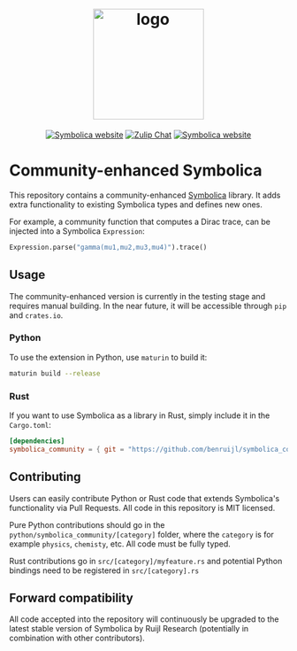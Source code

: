 <h1 align="center">
  <br>
  <picture>
  <source media="(prefers-color-scheme: dark)" srcset="https://symbolica.io/logo_dark.svg">
  <source media="(prefers-color-scheme: light)" srcset="https://symbolica.io/logo.svg">
  <img src="https://symbolica.io/logo.svg" alt="logo" width="200">
</picture>
  <br>
</h1>

<p align="center">
<a href="https://symbolica.io"><img alt="Symbolica website" src="https://img.shields.io/static/v1?label=symbolica&message=website&color=orange&style=flat-square"></a>
  <a href="https://reform.zulipchat.com"><img alt="Zulip Chat" src="https://img.shields.io/static/v1?label=zulip&message=discussions&color=blue&style=flat-square"></a>
    <a href="https://github.com/benruijl/symbolica_community"><img alt="Symbolica website" src="https://img.shields.io/static/v1?label=github&message=development&color=green&style=flat-square&logo=github"></a>
</p>

# Community-enhanced Symbolica 

This repository contains a community-enhanced [Symbolica](https://github.com/benruijl/symbolica) library. It adds extra functionality to existing Symbolica types and defines new ones.

For example, a community function that computes a Dirac trace, can be injected into a Symbolica `Expression`:

```python
Expression.parse("gamma(mu1,mu2,mu3,mu4)").trace()
```


## Usage

The community-enhanced version is currently in the testing stage and requires manual building. In the near future, it will be accessible through `pip` and `crates.io`.


### Python
To use the extension in Python, use `maturin` to build it:

```bash
maturin build --release
```

### Rust

If you want to use Symbolica as a library in Rust, simply include it in the `Cargo.toml`:

```toml
[dependencies]
symbolica_community = { git = "https://github.com/benruijl/symbolica_community.git" }
```


## Contributing

Users can easily contribute Python or Rust code that extends Symbolica's functionality via Pull Requests. All code in this repository is MIT licensed.

Pure Python contributions should go in the `python/symbolica_community/[category]` folder, where the `category` is for example `physics`, `chemisty`, etc. All code must be fully typed.

Rust contributions go in `src/[category]/myfeature.rs` and potential Python bindings need to be registered in `src/[category].rs`

## Forward compatibility

All code accepted into the repository will continuously be upgraded to the latest stable version of Symbolica by Ruijl Research (potentially in combination with other contributors).
